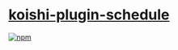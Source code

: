 # [koishi-plugin-schedule](https://koishi.chat/plugins/schedule.html)

[![npm](https://img.shields.io/npm/v/koishi-plugin-schedule?style=flat-square)](https://www.npmjs.com/package/koishi-plugin-schedule)

